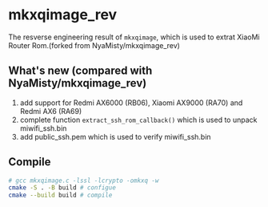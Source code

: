 # mkxqimage_rev
The resverse engineering result of `mkxqimage`, which is used to extrat XiaoMi Router Rom.(forked from NyaMisty/mkxqimage_rev)

## What's new (compared with NyaMisty/mkxqimage_rev)
1. add support for Redmi AX6000 (RB06), Xiaomi AX9000 (RA70) and Redmi AX6 (RA69)
2. complete function ```extract_ssh_rom_callback()``` which is used to unpack miwifi_ssh.bin
3. add public_ssh.pem which is used to verify miwifi_ssh.bin

## Compile
```bash
# gcc mkxqimage.c -lssl -lcrypto -omkxq -w
cmake -S . -B build # configue
cmake --build build # compile
```